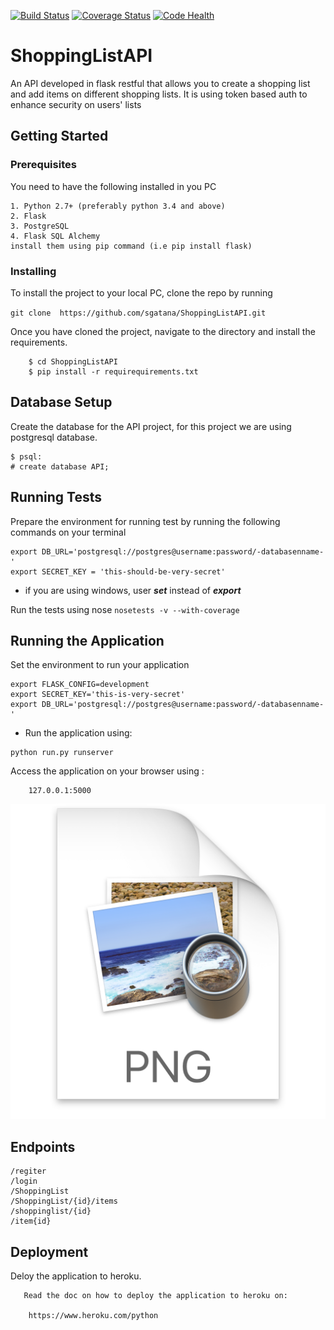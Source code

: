 [![Build Status](https://travis-ci.org/sgatana/ShoppingListAPI.svg?branch=develop)](https://travis-ci.org/sgatana/ShoppingListAPI)
[![Coverage Status](https://coveralls.io/repos/github/sgatana/ShoppingListAPI/badge.svg?branch=develop)](https://coveralls.io/github/sgatana/ShoppingListAPI?branch=develop)
[![Code Health](https://landscape.io/github/sgatana/ShoppingListAPI/develop/landscape.svg?style=flat)](https://landscape.io/github/sgatana/ShoppingListAPI/develop)

# ShoppingListAPI
An API developed in flask restful that allows you to create a shopping list and add items on different shopping lists.
It is using token based auth to enhance security on users' lists

## Getting Started
### Prerequisites
You need to have the following installed in you PC
````
1. Python 2.7+ (preferably python 3.4 and above)
2. Flask
3. PostgreSQL
4. Flask SQL Alchemy
install them using pip command (i.e pip install flask)
````
### Installing
To install the project to your local PC, clone the repo by running

``
git clone  https://github.com/sgatana/ShoppingListAPI.git
``

Once you have cloned the project, navigate to the directory and install the requirements.

```
    $ cd ShoppingListAPI
    $ pip install -r requirequirements.txt
```
## Database Setup
Create the database for the API project, for this project we are using postgresql database.

```
$ psql:
# create database API;
```
## Running Tests
Prepare the environment for running test by running the following commands on your terminal
```
export DB_URL='postgresql://postgres@username:password/-databasenname-'
export SECRET_KEY = 'this-should-be-very-secret'
```
* if you are using windows, user **_set_** instead of _**export**_

Run the tests using nose
``
    nosetests -v --with-coverage
``
## Running the Application
Set the environment to run your application
```
export FLASK_CONFIG=development
export SECRET_KEY='this-is-very-secret'
export DB_URL='postgresql://postgres@username:password/-databasenname-'
```
* Run the application using:

```
python run.py runserver
```

Access the application on your browser using :


```
    127.0.0.1:5000
```
![](.README_images/c2c95f56.png)


## Endpoints
```
/regiter
/login
/ShoppingList
/ShoppingList/{id}/items
/shoppinglist/{id}
/item{id}
```



## Deployment

Deloy the application to heroku.

```
   Read the doc on how to deploy the application to heroku on:
   
    https://www.heroku.com/python 
```

